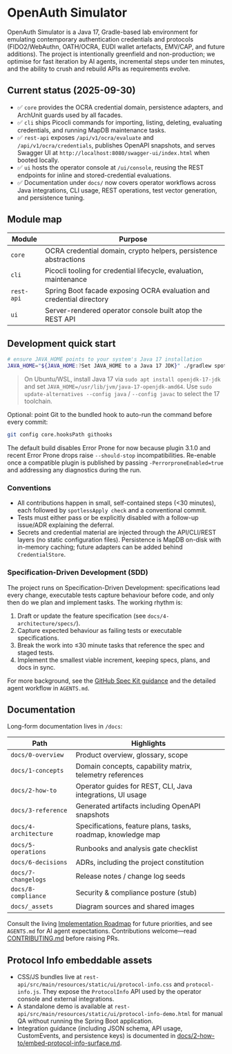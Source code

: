 # OpenAuth Simulator

OpenAuth Simulator is a Java&nbsp;17, Gradle-based lab environment for emulating contemporary authentication credentials and protocols (FIDO2/WebAuthn, OATH/OCRA, EUDI wallet artefacts, EMV/CAP, and future additions). The project is intentionally greenfield and non-production; we optimise for fast iteration by AI agents, incremental steps under ten minutes, and the ability to crush and rebuild APIs as requirements evolve.

## Current status (2025-09-30)

- ✅ `core` provides the OCRA credential domain, persistence adapters, and ArchUnit guards used by all facades.
- ✅ `cli` ships Picocli commands for importing, listing, deleting, evaluating credentials, and running MapDB maintenance tasks.
- ✅ `rest-api` exposes `/api/v1/ocra/evaluate` and `/api/v1/ocra/credentials`, publishes OpenAPI snapshots, and serves Swagger UI at `http://localhost:8080/swagger-ui/index.html` when booted locally.
- ✅ `ui` hosts the operator console at `/ui/console`, reusing the REST endpoints for inline and stored-credential evaluations.
- ✅ Documentation under `docs/` now covers operator workflows across Java integrations, CLI usage, REST operations, test vector generation, and persistence tuning.

## Module map

| Module    | Purpose                                                          |
|-----------|------------------------------------------------------------------|
| `core`    | OCRA credential domain, crypto helpers, persistence abstractions |
| `cli`     | Picocli tooling for credential lifecycle, evaluation, maintenance |
| `rest-api`| Spring Boot facade exposing OCRA evaluation and credential directory |
| `ui`      | Server-rendered operator console built atop the REST API         |

## Development quick start

```bash
# ensure JAVA_HOME points to your system's Java 17 installation
JAVA_HOME="${JAVA_HOME:?Set JAVA_HOME to a Java 17 JDK}" ./gradlew spotlessApply check
```

> On Ubuntu/WSL, install Java 17 via `sudo apt install openjdk-17-jdk` and set `JAVA_HOME=/usr/lib/jvm/java-17-openjdk-amd64`. Use `sudo update-alternatives --config java` / `--config javac` to select the 17 toolchain.

Optional: point Git to the bundled hook to auto-run the command before every commit:

```bash
git config core.hooksPath githooks
```

The default build disables Error Prone for now because plugin 3.1.0 and recent Error Prone drops raise `--should-stop` incompatibilities. Re-enable once a compatible plugin is published by passing `-PerrorproneEnabled=true` and addressing any diagnostics during the run.

### Conventions

- All contributions happen in small, self-contained steps (&lt;30 minutes), each followed by `spotlessApply check` and a conventional commit.
- Tests must either pass or be explicitly disabled with a follow-up issue/ADR explaining the deferral.
- Secrets and credential material are injected through the API/CLI/REST layers (no static configuration files). Persistence is MapDB on-disk with in-memory caching; future adapters can be added behind `CredentialStore`.

### Specification-Driven Development (SDD)

The project runs on Specification-Driven Development: specifications lead every change, executable tests capture behaviour before code, and only then do we plan and implement tasks. The working rhythm is:
1. Draft or update the feature specification (see `docs/4-architecture/specs/`).
2. Capture expected behaviour as failing tests or executable specifications.
3. Break the work into ≤30 minute tasks that reference the spec and staged tests.
4. Implement the smallest viable increment, keeping specs, plans, and docs in sync.

For more background, see the [GitHub Spec Kit guidance](https://github.com/github/spec-kit/blob/main/spec-driven.md) and the detailed agent workflow in `AGENTS.md`.

## Documentation

Long-form documentation lives in `/docs`:

| Path                     | Highlights                                                   |
|--------------------------|--------------------------------------------------------------|
| `docs/0-overview`        | Product overview, glossary, scope                            |
| `docs/1-concepts`        | Domain concepts, capability matrix, telemetry references     |
| `docs/2-how-to`          | Operator guides for REST, CLI, Java integrations, UI usage   |
| `docs/3-reference`       | Generated artifacts including OpenAPI snapshots              |
| `docs/4-architecture`    | Specifications, feature plans, tasks, roadmap, knowledge map |
| `docs/5-operations`      | Runbooks and analysis gate checklist                         |
| `docs/6-decisions`       | ADRs, including the project constitution                     |
| `docs/7-changelogs`      | Release notes / change log seeds                             |
| `docs/8-compliance`      | Security & compliance posture (stub)                         |
| `docs/_assets`           | Diagram sources and shared images                            |

Consult the living [Implementation Roadmap](docs/4-architecture/roadmap.md) for future priorities, and see `AGENTS.md` for AI agent expectations. Contributions welcome—read [CONTRIBUTING.md](CONTRIBUTING.md) before raising PRs.

## Protocol Info embeddable assets

- CSS/JS bundles live at `rest-api/src/main/resources/static/ui/protocol-info.css` and `protocol-info.js`. They expose the `ProtocolInfo` API used by the operator console and external integrations.
- A standalone demo is available at `rest-api/src/main/resources/static/ui/protocol-info-demo.html` for manual QA without running the Spring Boot application.
- Integration guidance (including JSON schema, API usage, CustomEvents, and persistence keys) is documented in [docs/2-how-to/embed-protocol-info-surface.md](docs/2-how-to/embed-protocol-info-surface.md).
